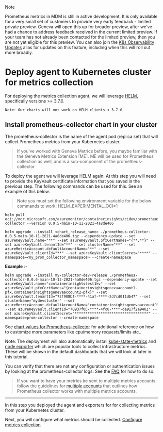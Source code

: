 > [!Note]
> Prometheus metrics in MDM is still in active development. It is only available for a very small set of customers to provide very early feedback - limited private preview. Geneva will open this up for broader preview, after we've had a chance to address feedback received in the current limited preview. If your team has not already been contacted for the limited preview, then you are not yet eligible for this preview. You can also join the [K8s Observability Updates](https://idwebelements/GroupManagement.aspx?Group=K8sObsUpdates&Operation=join) alias for updates on this feature, including when this will roll out more broadly.

# Deploy agent to Kubernetes cluster for metrics collection

For deploying the metrics collection agent, we will leverage [HELM](https://kubernetes.io/blog/2016/10/helm-charts-making-it-simple-to-package-and-deploy-apps-on-kubernetes/), specifically versions >= 3.7.0. 

```Note: Our charts will not work on HELM clients < 3.7.0```

## Install prometheus-collector chart in your cluster

The prometheus-collector is the name of the agent pod (replica set) that will collect Prometheus metrics from your Kubernetes cluster.

> If you've worked with Geneva Metrics before, you maybe familiar with the Geneva Metrics Extension [ME]. ME will be used for Prometheus collection as well, and is a sub-component of the prometheus-collector

To deploy the agent we will leverage HELM again. At this step you will need to provide the KeyVault certificate information that you saved in the previous step.  The following commands can be used for this. See an example of this below.  

> Note you must set the following environment variable for the below commands to work: HELM_EXPERIMENTAL_OCI=1

```shell
helm pull oci://mcr.microsoft.com/azuremonitor/containerinsights/cidev/prometheus-collector --version 0.0.5-main-10-11-2021-4a8de406

helm upgrade --install <chart_release_name> ./prometheus-collector-0.0.5-main-10-11-2021-4a8de406.tgz --dependency-update --set azureKeyVault.name="**" --set azureKeyVault.pfxCertNames="{**,**}" --set azureKeyVault.tenantId="**" --set clusterName="**" --set azureMetricAccount.defaultAccountName="**" --set azureKeyVault.clientId="**" --set azureKeyVault.clientSecret="****" --namespace=<my_prom_collector_namespace> --create-namespace
```

**Example** :-

```shell
helm upgrade --install my-collector-dev-release ./prometheus-collector-0.0.6-main-10-12-2021-4a8de406.tgz --dependency-update --set azureKeyVault.name="containerinsightstest1kv" --set azureKeyVault.pfxCertNames="{containerinsightsgenevaaccount1-pfx,containerinsightsgenevaaccount2-pfx}" --set azureKeyVault.tenantId="72f988bf-****-41af-****-2d7cd011db47" --set clusterName="mydevcluster" --set azureMetricAccount.defaultAccountName="containerinsightsgenevaaccount1" --set azureKeyVault.clientId="70937f05-****-4fc0-****-de917f2a9402" --set azureKeyVault.clientSecret="**********************************" --namespace=prom-collector --create-namespace
```

See [chart values for Prometheus-collector](~/metrics/prometheus/chartvalues.md) for additional reference on how to customize more parameters like cpu/memory requests/limits etc..

Note: The deployment will also automatically install [kube-state-metrics](https://github.com/kubernetes/kube-state-metrics) and [node exporter](https://github.com/prometheus/node_exporter) which are popular tools to collect infrastructure metrics. These will be shown in the default dashboards that we will look at later in this tutorial.

You can verify that there are not any configuration or authentication issues by looking at the prometheus-collector logs. See the [FAQ](~/metrics/Prometheus/PromMDMfaq.md#how-do-i-check-the-prometheus-collector-logs) for how to do so.

> If you want to have your metrics be sent to multiple metrics accounts, follow the guidelines for [multiple accounts](~/metrics/Prometheus/configuration.md#multiple-metric-accounts) that outlines how Prometheus collector works with multiple metrics accounts.  

--------------------------------------

In this step you deployed the agent and exporters for for collecting metrics from your Kubernetes cluster.  

Next, you will configure what metrics should be collected. [Configure metrics collection](~/metrics/prometheus/PromMDMTutorial3ConfigureCollection.md)
